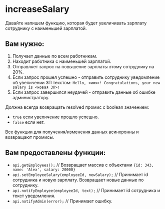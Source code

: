 # increaseSalary

Давайте напишем функцию, которая будет увеличивать зарплату сотруднику с наименьшей зарплатой.

## Вам нужно:

1. Получает данные по всем работникам.
2. Находит работника с наименьшей зарплатой.
3. Отправляет запрос на повышение зарплаты этому сотруднику на 20%.
4. Если запрос прошел успешно - отправить сотруднику уведомление об увеличении ЗП текстом: `Hello, <имя>! Congratulations, your new salary is <новая ЗП>!`
5. Если запрос завершился неудачей - отправить данные об ошибке администратору.

Должна всегда возвращать resolved промис с boolean значением:

- `true` если увеличение прошло успешно.
- `false` если нет.

Все функции для получения/изменения данных асинхронны и возвращают промисы.

## Вам предоставлены функции:

- `api.getEmployees();` // Возвращает массив с объектами `{id: 343, name: 'Alex', salary: 20000}`
- `api.setEmployeeSalary(employeeId, newSalary);` // Принимает id сотрудника и новую зарплату. Возвращает новые данные по сотруднику.
- `api.notifyEmployee(employeeId, text);` // Принимает id сотрудника и текст уведомления.
- `api.notifyAdmin(error);` // Принимает ошибку.
